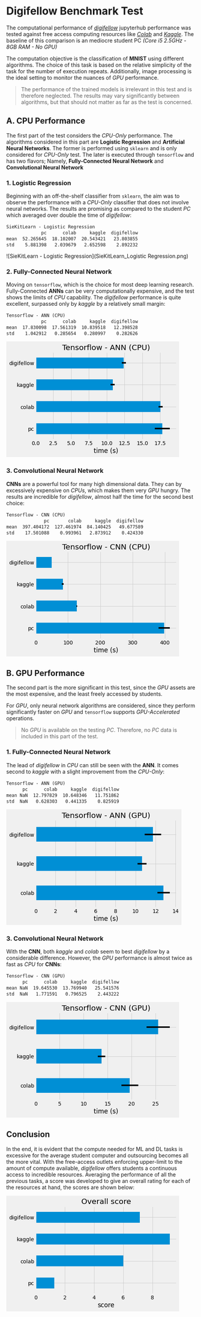 # Digifellow Benchmark Test
The computational performance of *[digifellow](https://digifellow.swfcloud.de/hub/spawn)* jupyterhub performance was tested against free access computing resources like *[Colab](https://colab.research.google.com/)* and *[Kaggle](https://www.kaggle.com/notebooks)*. The baseline of this comparison is an mediocre student PC *(Core i5 2.5GHz - 8GB RAM - No GPU)*

The computation objective is the classification of **MNIST** using different algorithms. The choice of this task is based on the relative simplicity of the task for the number of execution repeats. Additionally, image processing is the ideal setting to monitor the nuances of *GPU* performance.

> The performance of the trained models is irrelevant in this test and is therefore neglected. The results may vary significantly between algorithms, but that should not matter as far as the test is concerned.

## A. CPU Performance
The first part of the test considers the *CPU-Only* performance. The algorithms considered in this part are **Logistic Regression** and **Artificial Neural Networks**. The former is performed using `sklearn`  and is only considered for *CPU-Only* test. The later is executed through `tensorflow` and has two flavors; Namely, **Fully-Connected Neural Network** and **Convolutional Neural Network**
### 1. Logistic Regression
Beginning with an off-the-shelf classifier from `sklearn`, the aim was to observe the performance with a *CPU-Only* classifier that does not involve neural networks.
The results are promising as compared to the student *PC* which averaged over double the time of *digifellow*:
```
SieKitLearn - Logistic Regression
             pc      colab     kaggle  digifellow
mean  52.265645  18.102007  20.543421   23.803855
std    5.881398   2.039679   2.652598    2.892232
```
![SieKitLearn - Logistic Regression](SieKitLearn_Logistic Regression.png)
### 2. Fully-Connected Neural Network
Moving on `tensorflow`, which is the choice for most deep learning research. Fully-Connected **ANNs** can be very computationally expensive, and the test shows the limits of *CPU* capability.
The *digifellow* performance is quite excellent, surpassed only by *kaggle* by a relatively small margin:
```
Tensorflow - ANN (CPU)
             pc      colab     kaggle  digifellow
mean  17.830098  17.561319  10.839518   12.398528
std    1.042912   0.285654   0.280997    0.282626
```
![Tensorflow - ANN (CPU)](Tensorflow_ANN_CPU.png)
### 3. Convolutional Neural Network
**CNNs** are a powerful tool for many high dimensional data. They can by excessively expensive on *CPUs*, which makes them very *GPU* hungry.
The results are incredible for *digifellow*, almost half the time for the second best choice:
```
Tensorflow - CNN (CPU)
              pc       colab     kaggle  digifellow
mean  397.404172  127.461974  84.140425   49.677589
std    17.501088    0.993961   2.873912    0.424330
```
![Tensorflow - CNN (CPU)](Tensorflow_CNN_CPU.png)
## B. GPU Performance
The second part is the more significant in this test, since the *GPU* assets are the most expensive, and the least freely accessed by students. 

For *GPU*, only neural network algorithms are considered, since they perform significantly faster on *GPU* and `tensorflow` supports *GPU-Accelerated* operations.

> No *GPU* is available on the testing *PC*. Therefore, no *PC* data is included in this part of the test.
### 1.  Fully-Connected Neural Network
The lead of *digifellow* in *CPU* can still be seen with the **ANN**. It comes second to *kaggle* with a slight improvement from the *CPU-Only*:
```
Tensorflow - ANN (GPU)
      pc      colab     kaggle  digifellow
mean NaN  12.797829  10.648346   11.751862
std  NaN   0.628303   0.441335    0.825919
```
![Tensorflow - ANN (GPU)](Tensorflow_ANN_GPU.png)
### 3. Convolutional Neural Network
With the **CNN**, both *kaggle* and *colab* seem to best *digifellow* by a considerable difference. However, the *GPU* performance is almost twice as fast as *CPU* for **CNNs**:
```
Tensorflow - CNN (GPU)
      pc      colab     kaggle  digifellow
mean NaN  19.645530  13.769940   25.541576
std  NaN   1.771591   0.796525    2.443222
```
![Tensorflow - CNN (GPU)](Tensorflow_CNN_GPU.png)
## Conclusion
In the end, it is evident that the compute needed for ML and DL tasks is excessive for the average student computer and outsourcing becomes all the more vital. With the free-access outlets enforcing upper-limit to the amount of compute available, *digifellow* offers students a continuous access to incredible resources. Averaging the performance of all the previous tasks, a score was developed to give an overall rating for each of the resources at hand, the scores are shown below:

![Overall score](Overall_score.png)

